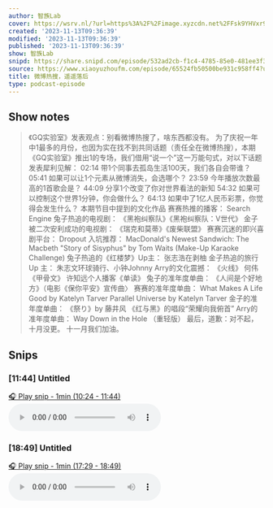 ```yaml
---
author: 智族Lab
cover: https://wsrv.nl/?url=https%3A%2F%2Fimage.xyzcdn.net%2FFsk9YHVxr9zkZRg2UE09MJQ2bEK4.jpg&w=200&h=200
created: '2023-11-13T09:36:39'
modified: '2023-11-13T09:36:39'
published: '2023-11-13T09:36:39'
show: 智族Lab
snipd: https://share.snipd.com/episode/532ad2cb-f1c4-4785-85e0-481ee3f39d67
source: https://www.xiaoyuzhoufm.com/episode/65524fb50500be931c958ff4?utm_source=rss
title: 微博热搜，遥遥落后
type: podcast-episode
---
```



## Show notes
> 《GQ实验室》发表观点：别看微博热搜了，啥东西都没有。
> 为了庆祝一年中1最多的月份，也因为实在找不到共同话题（责任全在微博热搜），本期《GQ实验室》推出1的专场，我们借用“说一个”这一万能句式，对以下话题发表犀利见解：
> 02:14 带1个同事去孤岛生活100天，我们各自会带谁？
> 05:41 如果可以让1个元素从微博消失，会选哪个？
> 23:59 今年播放次数最高的1首歌会是？
> 44:09 分享1个改变了你对世界看法的新知
> 54:32 如果可以控制这个世界1分钟，你会做什么？
> 64:13 如果中了1亿人民币彩票，你觉得会发生什么？
> 本期节目中提到的文化作品
> 赛赛热推的播客：
> Search Engine
> 兔子热追的电视剧：
> 《黑袍纠察队》《黑袍纠察队：V世代》
> 金子被二次安利成功的电视剧：
> 《瑞克和莫蒂》《废柴联盟》
> 赛赛沉迷的即兴喜剧平台：
> Dropout
> 入坑推荐：
> MacDonald's Newest Sandwich: The Macbeth
> "Story of Sisyphus" by Tom Waits (Make-Up Karaoke Challenge)
> 兔子热追的《红楼梦》Up主：
> 张志浩在剥柚
> 金子热追的旅行 Up 主：
> 朱志文环球骑行、小钟Johnny
> Arry的文化震撼：
> 《火线》
> 何伟《甲骨文》
> 许知远个人播客《单读》
> 兔子的准年度单曲：
> 《人间是个好地方》（电影《保你平安》宣传曲〉
> 赛赛的准年度单曲：
> What Makes A Life Good by Katelyn Tarver
> Parallel Universe by Katelyn Tarver
> 金子的准年度单曲：
> 《祭り》by 藤井风
> 《红与黑》的唱段“荣耀向我俯首”
> Arry的准年度单曲：
> Way Down in the Hole （重轻版）
> 最后，道歉：对不起，十月没更。
> 十一月我们加油。

## Snips
### [11:44] Untitled
[🎧 Play snip - 1min️ (10:24 - 11:44)](https://share.snipd.com/snip/3367ee1b-e2bb-442f-9971-d6e9a534c1a0)
<audio controls> <source src="https://dts-api.xiaoyuzhoufm.com/track/63c7a3a59f26bd00109f3843/65524fb50500be931c958ff4/media.xyzcdn.net/lnGcuxlZU3QnH0nSI8MN3Cc0LWN8.m4a#t=10:24,11:44"> </audio>
### [18:49] Untitled
[🎧 Play snip - 1min️ (17:29 - 18:49)](https://share.snipd.com/snip/0ba2f6d6-57da-4987-b378-b329f5f71463)
<audio controls> <source src="https://dts-api.xiaoyuzhoufm.com/track/63c7a3a59f26bd00109f3843/65524fb50500be931c958ff4/media.xyzcdn.net/lnGcuxlZU3QnH0nSI8MN3Cc0LWN8.m4a#t=17:29,18:49"> </audio>
